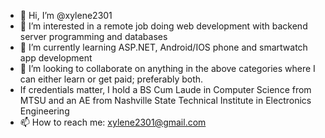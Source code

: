 - 👋 Hi, I’m @xylene2301
- 👀 I’m interested in a remote job doing web development with backend server programming and databases
- 🌱 I’m currently learning ASP.NET, Android/IOS phone and smartwatch app development
- 💞️ I’m looking to collaborate on anything in the above categories where I can either learn or get paid; preferably both.
- If credentials matter, I hold a BS Cum Laude in Computer Science from MTSU and an AE from Nashville State Technical Institute in Electronics Engineering
- 📫 How to reach me: xylene2301@gmail.com

<!---
xylene2301/xylene2301 is a ✨ special ✨ repository because its `README.md` (this file) appears on your GitHub profile.
You can click the Preview link to take a look at your changes.
--->
